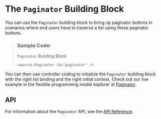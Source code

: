 <!-- loio997292b38e584e6aa6d848f22e4422fd -->

# The `Paginator` Building Block

You can use the `Paginator` building block to bring up paginator buttons in scenarios where end users have to traverse a list using these paginator buttons.

> ### Sample Code:  
> `Paginator` Building Block
> 
> ```
> <macros:Paginator id="paginator" />
> ```

You can then use controller coding to initialize the `Paginator` building block with the right list binding and the right initial context. Check out our live example in the flexible programming model explorer at [Paginator](https://ui5.sap.com/test-resources/sap/fe/core/fpmExplorer/index.html#/buildingBlocks/features/paginatorDefault).



<a name="loio997292b38e584e6aa6d848f22e4422fd__section_ht5_nls_j5b"/>

## API

For information about the `Paginator` API, see the [API Reference](https://ui5.sap.com/#/api/sap.fe.macros.Paginator).

